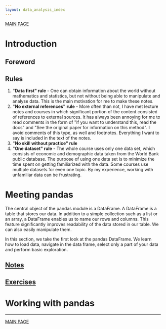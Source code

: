 ```yaml
---
layout: data_analysis_index
---
```


[MAIN PAGE](https://soukupmarek-edin.github.io/)

# Introduction 

## Foreword

<!-- <video src="trial_video.mkv" poster="poster.jpg" width="320" height="200" controls preload></video> -->

## Rules

1. **"Data first" rule** - One can obtain information about the world without mathematics and statistics, but not without being able to manipulate and analyse data. This is the main motivation for me to make these notes. 
1. **"No external references" rule** - More often than not, I have met lecture notes and courses in which significant portion of the content consisted of references to external sources. It has always been annoying for me to read comments in the form of "If you want to understand this, read the docs" and  "See the original paper for information on this method". I avoid comments of this type, as well and footnotes. Everything I want to say is included in the text of the notes.
1. **"No skill without practice" rule**
1. **"One dataset" rule** - The whole course uses only one data set, which consists of economic and demographic data taken from the World Bank public database. The purpose of using one data set is to minimize the time spent on getting familiarized with the data. Some courses use multiple datasets for even one topic. By my experience, working with unfamiliar data can be frustrating. 

# Meeting pandas

The central object of the pandas module is a DataFrame. A DataFrame is a table that stores our data. In addition to a simple collection such as a list or an array, a DataFrame enables us to name our rows and columns. This feature significantly improves readability of the data stored in our table. We can also easily manipulate them. 

In this section, we take the first look at the pandas DataFrame. We learn how to load data, navigate in the data frame, select only a part of your data and perform basic exploration.

## [Notes](./chapter1_notes.md)

## [Exercises](./chapter1_exercises.md)

# Working with pandas

* * *

[MAIN PAGE](https://soukupmarek-edin.github.io/)
